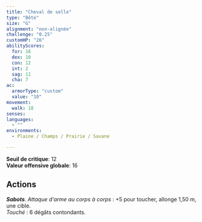 ```yaml
---
title: "Cheval de selle"
type: "Bête"
size: "G"
alignment: "non-alignée"
challenge: "0.25"
customHP: "26"
abilityScores:
  for: 16
  dex: 10
  con: 12
  int: 2
  sag: 11
  cha: 7
ac:
  armorType: "custom"
  value: "10"
movement:
  walk: 18
senses:
languages:
  - ""
environments:
  - Plaine / Champs / Prairie / Savane

---
```

**Seuil de critique**: 12      
**Valeur offensive globale**: 16     
## Actions
_**Sabots**_. _Attaque d'arme au corps à corps_ : +5 pour toucher, allonge 1,50 m, une cible.  
_Touché_ : 6 dégâts contondants.
